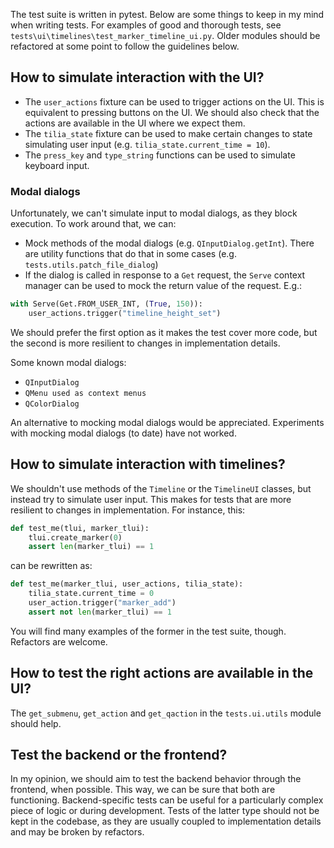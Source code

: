 The test suite is written in pytest. Below are some things to keep in my mind when writing tests. For examples of good and thorough tests, see `tests\ui\timelines\test_marker_timeline_ui.py`.  Older modules should be refactored at some point to follow the guidelines below.
## How to simulate interaction with the UI?
- The `user_actions` fixture can be used to trigger actions on the UI. This is equivalent to pressing buttons on the UI. We should also check that the actions are available in the UI where we expect them.
- The `tilia_state` fixture can be used to make certain changes to state simulating user input (e.g. `tilia_state.current_time = 10`).
- The `press_key` and `type_string` functions can be used to simulate keyboard input.

### Modal dialogs
Unfortunately, we can't simulate input to modal dialogs, as they block execution. To work around that, we can:
- Mock methods of the modal dialogs (e.g. `QInputDialog.getInt`). There are utility functions that do that in some cases (e.g. `tests.utils.patch_file_dialog`)
- If the dialog is called in response to a `Get` request, the `Serve` context manager can be used to mock the return value of the request. E.g.:
```python
with Serve(Get.FROM_USER_INT, (True, 150)):
    user_actions.trigger("timeline_height_set")
```

We should prefer the first option as it makes the test cover more code, but the second is more resilient to changes in implementation details.

Some known modal dialogs:
- `QInputDialog`
- `QMenu used as context menus`
- `QColorDialog`

An alternative to mocking modal dialogs would be appreciated. Experiments with mocking modal dialogs (to date) have not worked.

## How to simulate interaction with timelines?
We shouldn't use methods of the `Timeline` or the `TimelineUI` classes, but instead try to simulate user input. This makes for tests that are more resilient to changes in implementation. For instance, this:
```python
def test_me(tlui, marker_tlui):
    tlui.create_marker(0)
    assert len(marker_tlui) == 1
```

can be rewritten as:
```python
def test_me(marker_tlui, user_actions, tilia_state):
    tilia_state.current_time = 0
    user_action.trigger("marker_add")
    assert not len(marker_tlui) == 1
```
You will find many examples of the former in the test suite, though. Refactors are welcome.

## How to test the right actions are available in the UI?
The `get_submenu`, `get_action` and `get_qaction` in the `tests.ui.utils` module should help.

## Test the backend or the frontend?
In my opinion, we should aim to test the backend behavior through the frontend, when possible. This way, we can be sure that both are functioning. Backend-specific tests can be useful for a particularly complex piece of logic or during development. Tests of the latter type should not be kept in the codebase, as they are usually coupled to implementation details and may be broken by refactors.
